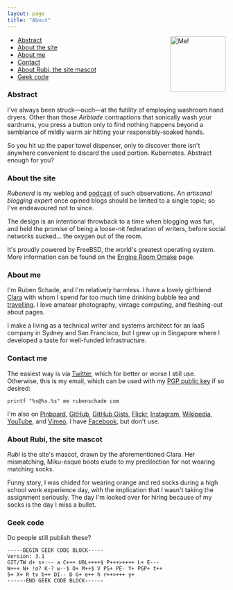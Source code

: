 ```yaml
---
layout: page
title: "About"
---
```

<img src="https://rubenerd.com/files/2017/me.jpg" alt="Me!" style="float:right; margin:0 0 1em 2em; height:128px; width:128px;" />

* [Abstract](#abstract)
* [About the site](#site)
* [About me](#me)
* [Contact](#contact)
* [About Rubi, the site mascot](#mascot)
* [Geek code](#geekcode)

### Abstract

I've always been struck—ouch—at the futility of employing washroom hand dryers. Other than those *Airblade* contraptions that sonically wash your eardrums, you press a button only to find nothing happens beyond a semblance of mildly warm air hitting your responsibly-soaked hands.

So you hit up the paper towel dispenser, only to discover there isn't anywhere convenient to discard the used portion. Kubernetes. Abstract enough for you?


<h3 id="site">About the site</h3>

*Rubenerd* is my weblog and [podcast] of such observations. An *artisanal blogging expert* once opined blogs should be limited to a single topic; so I've endeavoured not to since.

The design is an intentional throwback to a time when blogging was fun, and held the promise of being a loose-nit federation of writers, before social networks sucked... the oxygen out of the room.

It's proudly powered by FreeBSD, the world's greatest operating system. More information can be found on the [Engine Room Omake] page.

[Engine Room Omake]: https://rubenerd.com/omake/engine-room/


<h3 id="about-me">About me</h3>

I'm Ruben Schade, and I'm relatively harmless. I have a lovely girlfriend [Clara] with whom I spend far too much time drinking bubble tea and [travelling]. I love amatear photography, vintage computing, and fleshing-out about pages.

I make a living as a technical writer and systems architect for an IaaS company in Sydney and San Francisco, but I grew up in Singapore where I developed a taste for well-funded infrastructure.

[podcast]: https://rubenerd.com/show/
[travel]: https://instagram.com/rubenschade/


<h3 id="contact">Contact me</h3>

The easiest way is via [Twitter], which for better or worse I still use. Otherwise, this is my email, which can be used with my [PGP public key] if so desired:

    printf "%s@%s.%s" me rubenschade com

[Twitter]: https://twitter.com/rubenerd
[PGP public key]: https://pgp.mit.edu/pks/lookup?op=vindex&search=0x9CFC8AEBBD528543

I'm also on [Pinboard], [GitHub], [GitHub Gists], [Flickr], [Instagram], [Wikipedia], [YouTube], and [Vimeo]. I have [Facebook], but don't use.

[Pinboard]: https://pinboard.in/u:Rubenerd
[GitHub]: https://github.com/rubenerd
[GitHub Gists]: https://gist.github.com/rubenerd
[Flickr]: https://flickr.com/photos/rubenerd
[Instagram]: https://instagram.com/RubenSchade
[Wikipedia]: https://en.wikipedia.org/wiki/User:RubenSchade
[Facebook]: https://facebook.com/ruben.schade
[YouTube]: https://www.youtube.com/user/rubenerd
[Vimeo]: https://vimeo.com/rubenerd


<h3 id="mascot">About Rubi, the site mascot</h3>

*Rubi* is the site's mascot, drawn by the aforementioned Clara. Her mismatching, Miku-esque boots elude to my predilection for not wearing matching socks.

Funny story, I was chided for wearing orange and red socks during a high school work experience day, with the implication that I wasn't taking the assignment seriously. The day I'm looked over for hiring because of my socks is the day I miss a bullet.


### Geek code

Do people still publish these?

    -----BEGIN GEEK CODE BLOCK-----
    Version: 3.1
    GIT/TW d+ s+:-- a C+++ UBL++++$ P+++>++++ L+ E--- 
    W+++ N+ !o? K-? w--$ O+ M++$ V PS+ PE- Y+ PGP+ t++ 
    5+ X+ R tv b++ DI-- D G+ e++ h r++>+++ y+
    ------END GEEK CODE BLOCK------ 


[Clara]: http://kiri.sasara.moe/
[podcast]: https://rubenerd.com/show/
[travelling]: https://instagram.com/RubenSchade

